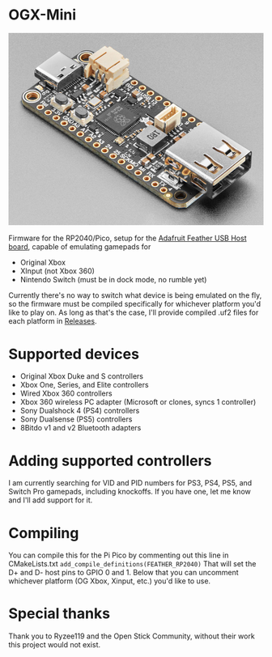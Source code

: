 # OGX-Mini
![Adafruit Feather RP2040 USB Host](images/ada_feather_rp2040_usb.jpg "Adafruit Feather RP2040 USB Host")

Firmware for the RP2040/Pico, setup for the [Adafruit Feather USB Host board](https://www.adafruit.com/product/5723), capable of emulating gamepads for
- Original Xbox
- XInput (not Xbox 360)
- Nintendo Switch (must be in dock mode, no rumble yet)

Currently there's no way to switch what device is being emulated on the fly, so the firmware must be compiled specifically for whichever platform you'd like to play on. As long as that's the case, I'll provide compiled .uf2 files for each platform in [Releases](releases).

# Supported devices
- Original Xbox Duke and S controllers
- Xbox One, Series, and Elite controllers
- Wired Xbox 360 controllers
- Xbox 360 wireless PC adapter (Microsoft or clones, syncs 1 controller)
- Sony Dualshock 4 (PS4) controllers
- Sony Dualsense (PS5) controllers
- 8Bitdo v1 and v2 Bluetooth adapters

# Adding supported controllers
I am currently searching for VID and PID numbers for PS3, PS4, PS5, and Switch Pro gamepads, including knockoffs. If you have one, let me know and I'll add support for it.

# Compiling
You can compile this for the Pi Pico by commenting out this line in CMakeLists.txt
`add_compile_definitions(FEATHER_RP2040)`
That will set the D+ and D- host pins to GPIO 0 and 1. Below that you can uncomment whichever platform (OG Xbox, Xinput, etc.) you'd like to use.

# Special thanks
Thank you to Ryzee119 and the Open Stick Community, without their work this project would not exist.